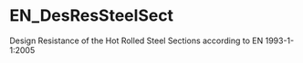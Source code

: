 # EN_DesResSteelSect

Design Resistance of the Hot Rolled Steel Sections according to EN 1993-1-1:2005
